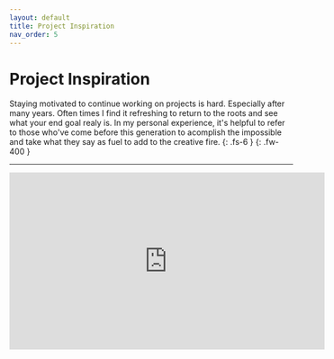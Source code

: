 ```yaml
---
layout: default
title: Project Inspiration
nav_order: 5
---
```


# Project Inspiration

Staying motivated to continue working on projects is hard. Especially after many years. Often times I find it refreshing to return to the roots and see what your end goal realy is. In my personal experience, it's helpful to refer to those who've come before this generation to acomplish the impossible and take what they say as fuel to add to the creative fire.
{: .fs-6 } {: .fw-400 }

---

<iframe width="560" height="315" src="https://www.youtube.com/embed/DbfejwP1d3c" frameborder="0" allow="autoplay; encrypted-media" allowfullscreen></iframe>
